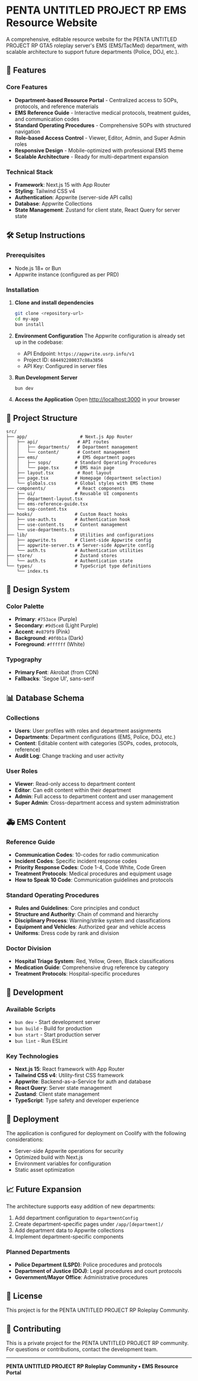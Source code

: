 # PENTA UNTITLED PROJECT RP EMS Resource Website

A comprehensive, editable resource website for the PENTA UNTITLED PROJECT RP GTA5 roleplay server's EMS (EMS/TacMed) department, with scalable architecture to support future departments (Police, DOJ, etc.).

## 🚀 Features

### Core Features
- **Department-based Resource Portal** - Centralized access to SOPs, protocols, and reference materials
- **EMS Reference Guide** - Interactive medical protocols, treatment guides, and communication codes
- **Standard Operating Procedures** - Comprehensive SOPs with structured navigation
- **Role-based Access Control** - Viewer, Editor, Admin, and Super Admin roles
- **Responsive Design** - Mobile-optimized with professional EMS theme
- **Scalable Architecture** - Ready for multi-department expansion

### Technical Stack
- **Framework**: Next.js 15 with App Router
- **Styling**: Tailwind CSS v4
- **Authentication**: Appwrite (server-side API calls)
- **Database**: Appwrite Collections
- **State Management**: Zustand for client state, React Query for server state

## 🛠️ Setup Instructions

### Prerequisites
- Node.js 18+ or Bun
- Appwrite instance (configured as per PRD)

### Installation

1. **Clone and install dependencies**
   ```bash
   git clone <repository-url>
   cd my-app
   bun install
   ```

2. **Environment Configuration**
   The Appwrite configuration is already set up in the codebase:
   - API Endpoint: `https://appwrite.usrp.info/v1`
   - Project ID: `684492280037c88a3856`
   - API Key: Configured in server files

3. **Run Development Server**
   ```bash
   bun dev
   ```

4. **Access the Application**
   Open [http://localhost:3000](http://localhost:3000) in your browser

## 📁 Project Structure

```
src/
├── app/                    # Next.js App Router
│   ├── api/               # API routes
│   │   ├── departments/   # Department management
│   │   └── content/       # Content management
│   ├── ems/               # EMS department pages
│   │   ├── sops/         # Standard Operating Procedures
│   │   └── page.tsx      # EMS main page
│   ├── layout.tsx         # Root layout
│   ├── page.tsx          # Homepage (department selection)
│   └── globals.css       # Global styles with EMS theme
├── components/            # React components
│   ├── ui/               # Reusable UI components
│   ├── department-layout.tsx
│   ├── ems-reference-guide.tsx
│   └── sop-content.tsx
├── hooks/                # Custom React hooks
│   ├── use-auth.ts       # Authentication hook
│   ├── use-content.ts    # Content management
│   └── use-departments.ts
├── lib/                  # Utilities and configurations
│   ├── appwrite.ts       # Client-side Appwrite config
│   ├── appwrite-server.ts # Server-side Appwrite config
│   └── auth.ts           # Authentication utilities
├── store/                # Zustand stores
│   └── auth.ts           # Authentication state
└── types/                # TypeScript type definitions
    └── index.ts
```

## 🎨 Design System

### Color Palette
- **Primary**: `#753ace` (Purple)
- **Secondary**: `#9d5ce8` (Light Purple)
- **Accent**: `#e879f9` (Pink)
- **Background**: `#0f0b1a` (Dark)
- **Foreground**: `#ffffff` (White)

### Typography
- **Primary Font**: Akrobat (from CDN)
- **Fallbacks**: 'Segoe UI', sans-serif

## 📊 Database Schema

### Collections
- **Users**: User profiles with roles and department assignments
- **Departments**: Department configurations (EMS, Police, DOJ, etc.)
- **Content**: Editable content with categories (SOPs, codes, protocols, reference)
- **Audit Log**: Change tracking and user activity

### User Roles
- **Viewer**: Read-only access to department content
- **Editor**: Can edit content within their department
- **Admin**: Full access to department content and user management
- **Super Admin**: Cross-department access and system administration

## 🚑 EMS Content

### Reference Guide
- **Communication Codes**: 10-codes for radio communication
- **Incident Codes**: Specific incident response codes
- **Priority Response Codes**: Code 1-4, Code White, Code Green
- **Treatment Protocols**: Medical procedures and equipment usage
- **How to Speak 10 Code**: Communication guidelines and protocols

### Standard Operating Procedures
- **Rules and Guidelines**: Core principles and conduct
- **Structure and Authority**: Chain of command and hierarchy
- **Disciplinary Process**: Warning/strike system and classifications
- **Equipment and Vehicles**: Authorized gear and vehicle access
- **Uniforms**: Dress code by rank and division

### Doctor Division
- **Hospital Triage System**: Red, Yellow, Green, Black classifications
- **Medication Guide**: Comprehensive drug reference by category
- **Treatment Protocols**: Hospital-specific procedures

## 🔧 Development

### Available Scripts
- `bun dev` - Start development server
- `bun build` - Build for production
- `bun start` - Start production server
- `bun lint` - Run ESLint

### Key Technologies
- **Next.js 15**: React framework with App Router
- **Tailwind CSS v4**: Utility-first CSS framework
- **Appwrite**: Backend-as-a-Service for auth and database
- **React Query**: Server state management
- **Zustand**: Client state management
- **TypeScript**: Type safety and developer experience

## 🚀 Deployment

The application is configured for deployment on Coolify with the following considerations:
- Server-side Appwrite operations for security
- Optimized build with Next.js
- Environment variables for configuration
- Static asset optimization

## 📈 Future Expansion

The architecture supports easy addition of new departments:
1. Add department configuration to `departmentConfig`
2. Create department-specific pages under `/app/[department]/`
3. Add department data to Appwrite collections
4. Implement department-specific components

### Planned Departments
- **Police Department (LSPD)**: Police procedures and protocols
- **Department of Justice (DOJ)**: Legal procedures and court protocols
- **Government/Mayor Office**: Administrative procedures

## 📝 License

This project is for the PENTA UNTITLED PROJECT RP Roleplay Community.

## 🤝 Contributing

This is a private project for the PENTA UNTITLED PROJECT RP community. For questions or contributions, contact the development team.

---

**PENTA UNTITLED PROJECT RP Roleplay Community • EMS Resource Portal**
